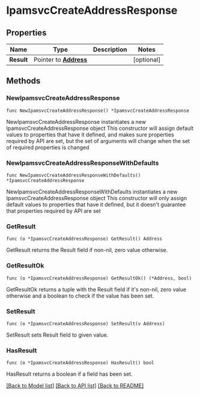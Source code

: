 # IpamsvcCreateAddressResponse

## Properties

Name | Type | Description | Notes
------------ | ------------- | ------------- | -------------
**Result** | Pointer to [**Address**](Address.md) |  | [optional] 

## Methods

### NewIpamsvcCreateAddressResponse

`func NewIpamsvcCreateAddressResponse() *IpamsvcCreateAddressResponse`

NewIpamsvcCreateAddressResponse instantiates a new IpamsvcCreateAddressResponse object
This constructor will assign default values to properties that have it defined,
and makes sure properties required by API are set, but the set of arguments
will change when the set of required properties is changed

### NewIpamsvcCreateAddressResponseWithDefaults

`func NewIpamsvcCreateAddressResponseWithDefaults() *IpamsvcCreateAddressResponse`

NewIpamsvcCreateAddressResponseWithDefaults instantiates a new IpamsvcCreateAddressResponse object
This constructor will only assign default values to properties that have it defined,
but it doesn't guarantee that properties required by API are set

### GetResult

`func (o *IpamsvcCreateAddressResponse) GetResult() Address`

GetResult returns the Result field if non-nil, zero value otherwise.

### GetResultOk

`func (o *IpamsvcCreateAddressResponse) GetResultOk() (*Address, bool)`

GetResultOk returns a tuple with the Result field if it's non-nil, zero value otherwise
and a boolean to check if the value has been set.

### SetResult

`func (o *IpamsvcCreateAddressResponse) SetResult(v Address)`

SetResult sets Result field to given value.

### HasResult

`func (o *IpamsvcCreateAddressResponse) HasResult() bool`

HasResult returns a boolean if a field has been set.


[[Back to Model list]](../README.md#documentation-for-models) [[Back to API list]](../README.md#documentation-for-api-endpoints) [[Back to README]](../README.md)


